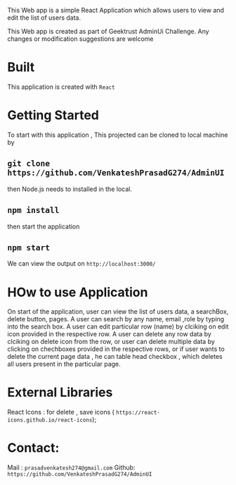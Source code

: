 This Web app is a simple React Application which allows users to view and edit the list of users data.

This Web app is created as part of Geektrust AdminUi Challenge. 
Any changes or modification suggestions are welcome


# Built 
This application is created with `React`

# Getting Started

To start with this application ,
This projected can be cloned to local machine by

## `git clone https://github.com/VenkateshPrasadG274/AdminUI`


then Node.js needs to installed in the local.

## `npm install`

then start the application 

## `npm start`

We can view the output on `http://localhost:3000/`



# HOw to use Application

On start of the application, user can view the list of users data, a searchBox, delete button, pages.
A user can search by any name, email ,role by typing into the search box.
A user can edit particular row (name) by clciking on edit icon provided in the respective row.
A user can delete any row data by clciking on delete icon from the row, or user can delete multiple data by clicking on chechboxes provided in the respective rows, or if user wants to delete the current page data , he can table head checkbox , which deletes all users present in the particular page.



# External Libraries 

React Icons : for delete , save icons ( `https://react-icons.github.io/react-icons`);


# Contact:

Mail : `prasadvenkatesh274@gmail.com`
Github: `https://github.com/VenkateshPrasadG274/AdminUI`
